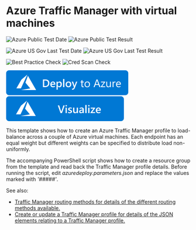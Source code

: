 # Azure Traffic Manager with virtual machines

![Azure Public Test Date](https://azurequickstartsservice.blob.core.windows.net/badges/201-traffic-manager-vm/PublicLastTestDate.svg)
![Azure Public Test Result](https://azurequickstartsservice.blob.core.windows.net/badges/201-traffic-manager-vm/PublicDeployment.svg)

![Azure US Gov Last Test Date](https://azurequickstartsservice.blob.core.windows.net/badges/201-traffic-manager-vm/FairfaxLastTestDate.svg)
![Azure US Gov Last Test Result](https://azurequickstartsservice.blob.core.windows.net/badges/201-traffic-manager-vm/FairfaxDeployment.svg)

![Best Practice Check](https://azurequickstartsservice.blob.core.windows.net/badges/201-traffic-manager-vm/BestPracticeResult.svg)
![Cred Scan Check](https://azurequickstartsservice.blob.core.windows.net/badges/201-traffic-manager-vm/CredScanResult.svg)

[![Deploy To Azure](https://raw.githubusercontent.com/Azure/azure-quickstart-templates/master/1-CONTRIBUTION-GUIDE/images/deploytoazure.svg?sanitize=true)](https://portal.azure.com/#create/Microsoft.Template/uri/https%3A%2F%2Fraw.githubusercontent.com%2FAzure%2Fazure-quickstart-templates%2Fmaster%2F201-traffic-manager-vm%2Fazuredeploy.json)
[![Visualize](https://raw.githubusercontent.com/Azure/azure-quickstart-templates/master/1-CONTRIBUTION-GUIDE/images/visualizebutton.svg?sanitize=true)](http://armviz.io/#/?load=https%3A%2F%2Fraw.githubusercontent.com%2FAzure%2Fazure-quickstart-templates%2Fmaster%2F201-traffic-manager-vm%2Fazuredeploy.json)

This template shows how to create an Azure Traffic Manager profile to
load-balance across a couple of Azure virtual machines. Each endpoint has an
equal weight but different weights can be specified to distribute load
non-uniformly.

The accompanying PowerShell script shows how to create a resource group from the
template and read back the Traffic Manager profile details. Before running the
script, edit _azuredeploy.parameters.json_ and replace the values marked with
_'#####'_.

See also:

- <a href="https://azure.microsoft.com/en-us/documentation/articles/traffic-manager-routing-methods/">Traffic
  Manager routing methods for details of the different routing methods
  available.
- <a href="https://msdn.microsoft.com/en-us/library/azure/mt163581.aspx">Create
  or update a Traffic Manager profile for details of the JSON elements relating
  to a Traffic Manager profile.
